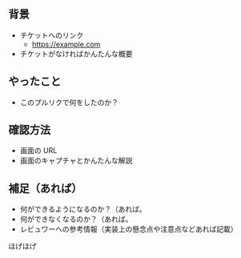 ## 背景

- チケットへのリンク
  - https://example.com
- チケットがなければかんたんな概要

## やったこと

- このプルリクで何をしたのか？

## 確認方法

- 画面の URL
- 画面のキャプチャとかんたんな解説

## 補足（あれば）

- 何ができるようになるのか？（あれば。
- 何ができなくなるのか？（あれば。
- レビュワーへの参考情報（実装上の懸念点や注意点などあれば記載）

ほげほげ
